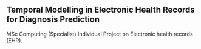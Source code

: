 ## Temporal Modelling in Electronic Health Records for Diagnosis Prediction
MSc Computing (Specialist) Individual Project on Electronic health records (EHR).